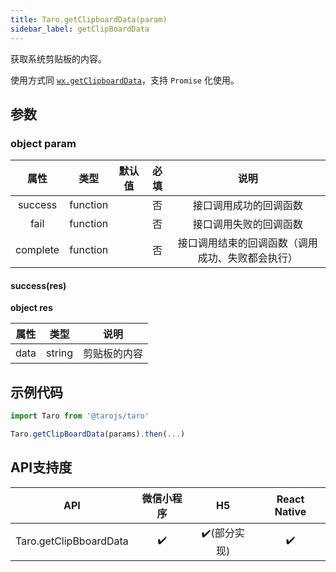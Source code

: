 ```yaml
---
title: Taro.getClipboardData(param)
sidebar_label: getClipBoardData
---
```


获取系统剪贴板的内容。

使用方式同 [`wx.getClipboardData`](https://developers.weixin.qq.com/miniprogram/dev/api/wx.getClipboardData.html)，支持 `Promise` 化使用。

## 参数

### object param

属性|类型|默认值|必填|说明
:-:|:-:|:-:|:-:|:-:
success|function| |否|接口调用成功的回调函数
fail|function| |否|接口调用失败的回调函数
complete|function| |否|接口调用结束的回调函数（调用成功、失败都会执行）

#### success(res)

**object res**

属性|类型|说明
:-:|:-:|:-:
data|string|剪贴板的内容

## 示例代码

```jsx
import Taro from '@tarojs/taro'

Taro.getClipBoardData(params).then(...)
```

## API支持度


| API | 微信小程序 | H5 | React Native |
| :-: | :-: | :-: | :-: |
| Taro.getClipBboardData | ✔️ | ✔️(部分实现) | ✔️ |

